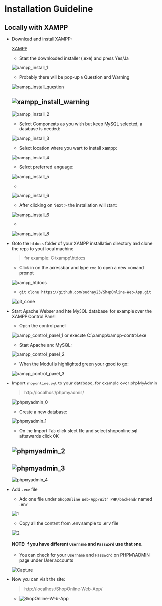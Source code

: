 # Installation Guideline
## Locally with XAMPP

- Download and install XAMPP:

    [XAMPP](https://www.apachefriends.org/de/download.html)

    - Start the downloaded installer (.exe) and press Yes/Ja

    ![xampp_install_1](https://user-images.githubusercontent.com/16044116/135674699-c543c94a-9109-4681-b25d-dc53e66bbdad.png)
    - Probably there will be pop-up a Question and Warning

    ![xampp_install_question](https://user-images.githubusercontent.com/16044116/135674735-c90d1fda-81be-4c3a-bd40-40778c51828e.png)

    ![xampp_install_warning](https://user-images.githubusercontent.com/16044116/135674747-41aaadb7-7d1e-4f22-a504-c9954f3dae6e.png)
    - 
    ![xampp_install_2](https://user-images.githubusercontent.com/16044116/135674723-e9e72dd8-c151-44b4-9cc8-f1bae40fc37f.png)
    - Select Components as you wish but keep MySQL selected, a database is needed:

    ![xampp_install_3](https://user-images.githubusercontent.com/16044116/135674758-6744f71b-540f-4b2b-a22b-196da16c600f.png)
    - Select location where you want to install xampp:

    ![xampp_install_4](https://user-images.githubusercontent.com/16044116/135674767-05c66f78-3cf8-4607-9662-650cde1ee658.png)
    - Select preferred language:

    ![xampp_install_5](https://user-images.githubusercontent.com/16044116/135674777-3e285e7f-ce99-433d-9c88-bd77cb300215.png)

    - 
    ![xampp_install_6](https://user-images.githubusercontent.com/16044116/135674796-e4f85db6-126d-47e0-afc9-d901a851ee52.png)
    - After clicking on Next > the installation will start:

    ![xampp_install_6](https://user-images.githubusercontent.com/16044116/135674806-9bbf2077-89ba-4fb6-8435-cc37e12502b0.png)

    - 
    ![xampp_install_8](https://user-images.githubusercontent.com/16044116/135674812-f00ae832-118d-4e85-9e8b-14fa45f54f0e.png)

- Goto the `htdocs` folder of your XAMPP installation directory and clone the repo to yout local machine

    > for example: C:\xampp\htdocs
    - Click in on the adressbar and type `cmd` to open a new comand prompt

    ![xampp_htdocs](https://user-images.githubusercontent.com/16044116/135674843-ee561166-735e-45e9-88e0-4c1810c3c680.png)
    - `git clone https://github.com/sudhay23/ShopOnline-Web-App.git`

    ![git_clone](https://user-images.githubusercontent.com/16044116/135674854-c9d16c3a-6e0c-4858-86d3-e7c14fa6deba.png)

- Start Apache Webser and hte MySQL database, for example over the XAMPP Control Panel
    - Open the control panel

    ![xampp_control_panel_1](https://user-images.githubusercontent.com/16044116/135674865-bdc8646f-ed52-4491-aba5-b61012fd8a67.png)
    or execute C:\xampp\xampp-control.exe
    - Start Apache and MySQL:

    ![xampp_control_panel_2](https://user-images.githubusercontent.com/16044116/135674870-9c17c6f6-6867-4dee-ab1c-d1500e57e7bf.png)
    - When the Modul is highlighted green your good to go:

    ![xampp_control_panel_3](https://user-images.githubusercontent.com/16044116/135674877-7f0446b5-03bc-4a45-9e24-f29e62ea3d39.png)

- Import `shoponline.sql` to your database, for example over phpMyAdmin

    > http://localhost/phpmyadmin/

    ![phpmyadmin_0](https://user-images.githubusercontent.com/16044116/135674889-0047b978-8682-4a45-8314-ab28eeb7ee39.png)
    - Create a new database:

    ![phpmyadmin_1](https://user-images.githubusercontent.com/16044116/135674893-dcbc20e1-0607-4da5-b04e-ce0b4b7143ee.png)
    - On the Import Tab click slect file and select shoponline.sql afterwards click OK

    ![phpmyadmin_2](https://user-images.githubusercontent.com/16044116/135674911-909a56d6-3b7e-4b49-b0c0-0be1d5ab4e2d.png)
    - 
    ![phpmyadmin_3](https://user-images.githubusercontent.com/16044116/135674921-e9992ded-6897-49df-8d62-d334fce2a214.png)
    - 
    ![phpmyadmin_4](https://user-images.githubusercontent.com/16044116/135674927-a5ca269a-3e76-4831-8e9b-0d218e050270.png)
    
- Add `.env` file
    - Add one file under `ShopOnline-Web-App/With PHP/backend/` named .env
   
    ![1](https://user-images.githubusercontent.com/51874681/136151757-d9d241e9-8f7f-4656-9af2-7c7dee228c6b.PNG)

    - Copy all the content from .env.sample to .env file
    
    ![2](https://user-images.githubusercontent.com/51874681/136151806-31998f3a-764e-472f-84db-1b6eadf0e1c1.PNG)

    #### NOTE: If you have different `Username` and `Password` use that one.

    - You can check for your `Username` and `Password` on PHPMYADMIN page under User accounts
    
    ![Capture](https://user-images.githubusercontent.com/51874681/136152732-459cc35e-6062-4b85-89ad-62cf3d55e357.PNG)

- Now you can visit the site:

    > http://localhost/ShopOnline-Web-App/

    - ![ShopOnline-Web-App](https://user-images.githubusercontent.com/16044116/135674936-59d1d1a9-7be0-4eac-a4db-f81baf0f61ae.png)
